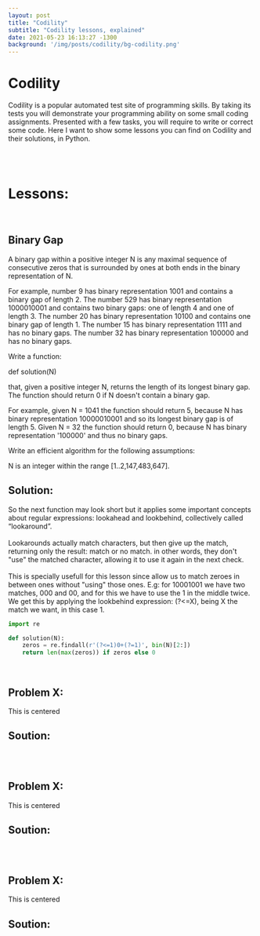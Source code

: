 ```yaml
---
layout: post
title: "Codility"
subtitle: "Codility lessons, explained"
date: 2021-05-23 16:13:27 -1300
background: '/img/posts/codility/bg-codility.png'
---
```


# Codility #

Codility is a popular automated test site of programming skills. By taking its tests you will demonstrate your programming ability on some small coding assignments. Presented with a few tasks, you will require to write or correct some code.
Here I want to show some lessons you can find on Codility and their solutions, in Python.


<br><br>

# Lessons: #
<br>


<h2>Binary Gap</h2>

A binary gap within a positive integer N is any maximal sequence of consecutive zeros that is surrounded by ones at both ends in the binary representation of N.

For example, number 9 has binary representation 1001 and contains a binary gap of length 2. The number 529 has binary representation 1000010001 and contains two binary gaps: one of length 4 and one of length 3. The number 20 has binary representation 10100 and contains one binary gap of length 1. The number 15 has binary representation 1111 and has no binary gaps. The number 32 has binary representation 100000 and has no binary gaps.

Write a function:


<p class="code"> def solution(N) </p>


that, given a positive integer N, returns the length of its longest binary gap. The function should return 0 if N doesn't contain a binary gap.

For example, given N = 1041 the function should return 5, because N has binary representation 10000010001 and so its longest binary gap is of length 5. Given N = 32 the function should return 0, because N has binary representation '100000' and thus no binary gaps.

Write an efficient algorithm for the following assumptions:

<p class="cen"> N is an integer within the range [1..2,147,483,647]. </p>

<h2>Solution:</h2>

So the next function may look short but it applies some important concepts about regular expressions: lookahead and lookbehind, collectively called “lookaround”.
<br><br>
Lookarounds actually match characters, but then give up the match, returning only the result: match or no match. in other words, they don't "use" the matched character, allowing it to use it again in the next check.
<br><br>
This is specially usefull for this lesson since allow us to match zeroes in between ones without "using" those ones. E.g: for 10001001 we have two matches, 000 and 00, and for this we have to use the 1 in the middle twice. We get this by applying the lookbehind expression: (?<=X), being X the match we want, in this case 1.


```python
import re

def solution(N):
    zeros = re.findall(r'(?<=1)0+(?=1)', bin(N)[2:])
    return len(max(zeros)) if zeros else 0
```

<br>
<h2>Problem X:</h2>

<p class="cen"> This is centered </p>

<h2>Soution:</h2>

```python

```

<br>
<h2>Problem X:</h2>

<p class="cen"> This is centered </p>

<h2>Soution:</h2>

```python

```


<br>
<h2>Problem X:</h2>

<p class="cen"> This is centered </p>

<h2>Soution:</h2>

```python

```


